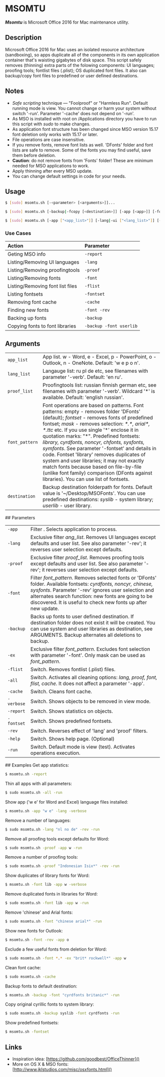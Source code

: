 # MSOMTU  
***Msomtu*** is Microsoft Office 2016 for Mac maintenance utility.

## Description
Microsoft Office 2016 for Mac uses an isolated resource architecture (sandboxing), so apps duplicate all of the components in its own application container that's waisting gigabytes of disk space. This script safely removes (thinning) extra parts of the folowing components: UI languages; proofing tools; fontlist files (.plist); OS duplicated font files. It also can backup/copy font files to predefined or user defined destinations.

## Notes
* *Safe scripting* technique — "Foolproof" or "Harmless Run". Default running mode is view. You cannot change or harm your system without switch '-run'. Parameter '-cache' does not depend on '-run'.
* As MSO is installed with root on /Applications directory you have to run this script with *sudo* to make changes.
* As application font structure has been changed since MSO version 15.17 font deletion only works with 15.17 or later.
* File operations are case insensitive.
* If you remove fonts, remove font lists as well. 'DFonts' folder and font lists are safe to remove. Some of the fonts you may find useful, save them before deletion.
* **Caution**: do not remove fonts from 'Fonts' folder! These are minimum needed for MSO applications to work.
* Apply thinning after every MSO update.
* You can change default settings in code for your needs.

## Usage

~~~sh
$ [sudo] msomtu.sh [-<parameter> [<arguments>]]...

$ [sudo] msomtu.sh [-backup|-fcopy [<destination>]] [-app [<app>]] [-font [<font_pattern>]] [-ex|-x <font_pattern>] [-run]

$ [sudo] msomtu.sh [-app ["<app_list>"]] [-lang|-ui ["<lang_list>"]] [-proof|-p ["<proof_list>"]] [-font [<font_pattern>]] [-flist|-fl] [-ex|-x <font_pattern>] [-cache] [-report|-rep] [-verbose|-verb] [-fontset|-fs] [-all|-full] [-rev] [-help|-h|-?] [-run]
~~~

### Use Cases
<table>
<thead style="text-align:left;"><tr>
<th>Action</th> <th>Parameter</th>
</tr></thead>
<tr>
<td>Geting MSO info</td><td><code>-report</code></td>
<tr>
<td>Listing/Removing UI languages</td><td><code>-lang</code></td>
<tr>
<td>Listing/Removing proofingtools</td><td><code>-proof</code></td>
</tr>
<tr>
<td>Listing/Removing fonts</td><td><code>-font</code></td>
</tr>
<tr>
<td>Listing/Removing font list files</td><td><code>-flist</code></td>
</tr>
<tr>
<td>Listing fontsets</td><td><code>-fontset</code></td>
</tr>
<tr>
<td>Removing font cache</td><td><code>-cache</code></td>
</tr>
<tr>
<td>Finding new fonts</td><td><code>-font -rev</code></td>
</tr>
<tr>
<td>Backing up fonts</td><td><code>-backup</code></td>
</tr>
<tr>
<td>Copying fonts to font libraries</td><td><code>-backup -font userlib</code></td>
</tr>
</table>

## Arguments
<table>
<tr><td><code>app_list</code></td><td>App list. w - Word, e - Excel, p - PowerPoint, o - Outlook, n - OneNote. Default: 'w e p o n'.</td></tr>
<tr><td><code>lang_list</code></td><td>Langauge list: ru pl de etc, see filenames with parameter '-verb'. Default: 'en ru'.</td></tr>
<tr><td><code>proof_list</code></td><td>Proofingtools list: russian finnish german etc, see filenames with parameter '-verb'. Wildcard '*' is available. Default: 'english russian'.</td></tr>
<tr><td><code>font_pattern</code></td><td>Font operations are based on patterns. Font patterns: empty - removes folder 'DFonts' (default); <i>fontset</i> - removes fonts of predefined fontset; <i>mask</i> - removes selection: <i>*.*, arial*, *.ttc</i> etc. If you use single '*' enclose it in quotation marks: "*". Predefined fontsets: <i>library, cyrdfonts, noncyr, chfonts, sysfonts, symfonts</i>. See parameter '-fontset' and details in code. Fontset 'library' removes duplicates of system and user libraries; it may not exactly match fonts because based on file-by-file (unlike font family) comparison (DFonts against libraries). You can use list of fontsets.</td></tr>
<tr><td><code>destination</code></td><td>Backup destination folderpath for fonts. Default value is '~/Desktop/MSOFonts'. You can use predefined destinations: <i>syslib</i> - system library; <i>userlib</i> - user library.</td></tr>
</table>
## Parameters
<table>
<tr><td><code>-app</code></td> <td>Filter <app_list>. Selects application to process.</td></tr>
<tr><td><code>-lang</code></td> <td>Exclusive filter <i>ang_list</i>. Removes UI languages except defaults and user list. See also parameter '-rev'; it reverses user selection except defaults.</td></tr>
<tr><td><code>-proof</code></td> <td>Exclusive filter <i>proof_list</i>. Removes proofing tools except defaults and user list. See also parameter '-rev'; it reverses user selection except defaults.</td></tr>
<tr><td><code>-font</code></td> <td>Filter <i>font_pattern</i>. Removes selected fonts or 'DFonts' folder. Available fontsets: <i>cyrdfonts, noncyr, chinese, sysfonts</i>. Parameter '-rev' ignores user selection and alternates search function: new fonts are going to be discovered. It is useful to check new fonts up after new update.</td></tr>
<tr><td><code>-backup</code></td> <td>Backs up fonts to user defined destination. If destination folder does not exist it will be created. You can use system and user libraries as destination, see ARGUMENTS. Backup alternates all deletions to backup.</td></tr>
<tr><td><code>-ex</code></td> <td>Exclusive filter <i>font_pattern</i>. Excludes font selection with parameter '-font'. Only mask can be used as <i>font_pattern</i>.</td></tr>
<tr><td><code>-flist</code></td> <td>Switch. Removes fontlist (.plist) files.</td></tr>
<tr><td><code>-all</code></td> <td>Switch. Activates all cleaning options: <i>lang, proof, font, flist, cache</i>. It does not affect a parameter '-app'.</td></tr>
<tr><td><code>-cache</code></td> <td>Switch. Cleans font cache.</td></tr>
<tr><td nowrap><code>-verbose</code></td> <td>Switch. Shows objects to be removed in view mode.</td></tr>
<tr><td><code>-report</code></td> <td>Switch. Shows statistics on objects.</td></tr>
<tr><td nowrap><code>-fontset</code></td> <td>Switch. Shows predefined fontsets.</td></tr>
<tr><td><code>-rev</code></td> <td>Switch. Reverses effect of 'lang' and 'proof' filters.</td></tr>
<tr><td><code>-help</code></td> <td>Switch. Shows help page. (Optional)</td></tr>
<tr><td><code>-run</code></td> <td>Switch. Default mode is view (test). Activates operations execution.</td></tr>
</table>
## Examples
Get app statistics:

~~~sh
$ msomtu.sh -report
~~~

Thin all apps with all parameters:

~~~sh
$ sudo msomtu.sh -all -run
~~~

Show app ('w e' for Word and Excel) language files installed:

~~~sh
$ msomtu.sh -app "w e" -lang -verbose
~~~

Remove a number of languages:

~~~sh
$ sudo msomtu.sh -lang "nl no de" -rev -run 
~~~

Remove all proofing tools except defaults for Word:

~~~sh
$ sudo msomtu.sh -proof -app w -run 
~~~

Remove a number of proofing tools:

~~~sh
$ sudo msomtu.sh -proof "Indonesian Isix*" -rev -run 
~~~

Show duplicates of library fonts for Word:

~~~sh
$ msomtu.sh -font lib -app w -verbose 
~~~

Remove duplicated fonts in libraries for Word:

~~~sh
$ sudo msomtu.sh -font lib -app w -run 
~~~

Remove 'chinese' and Arial fonts:

~~~sh
$ sudo msomtu.sh -font "chinese arial*" -run 
~~~

Show new fonts for Outlook:

~~~sh
$ msomtu.sh -font -rev -app o 
~~~

Exclude a few useful fonts from deletion for Word:

~~~sh
$ sudo msomtu.sh -font *.* -ex "brit* rockwell*" -app w 
~~~

Clean font cache:

~~~sh
$ sudo msomtu.sh -cache
~~~

Backup fonts to default destination:

~~~sh
$ msomtu.sh -backup -font "cyrdfonts britanic*" -run
~~~

Copy original cyrillic fonts to system library:

~~~sh
$ sudo msomtu.sh -backup syslib -font cyrdfonts -run 
~~~

Show predefined fontsets:

~~~sh
$ msomtu.sh -fontset
~~~

## Links
* Inspiration idea: [https://github.com/goodbest/OfficeThinner]()
* More on OS X & MSO fonts: [http://www.jklstudios.com/misc/osxfonts.html]()

